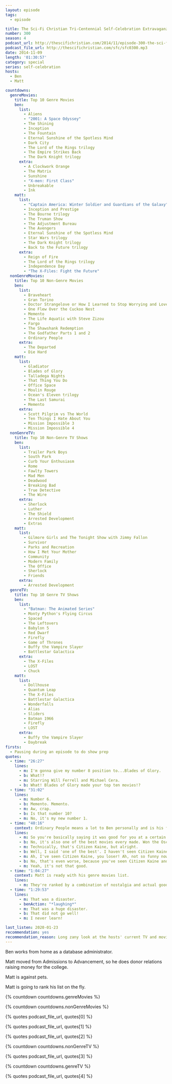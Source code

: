 ```yaml
---
layout: episode
tags:
  - episode

title: The Sci-Fi Christian Tri-Centennial Self-Celebration Extravaganza
number: 300
season: 4
podcast_url: http://thescifichristian.com/2014/11/episode-300-the-sci-fi-christian-tri-centennial-self-celebration-extravaganza/
podcast_file_url: http://thescifichristian.com/sfc/sfc0300.mp3
date: 2014-11-09
length: '01:30:57'
category: special
series: self-celebration
hosts:
  - Ben
  - Matt

countdowns:
  genreMovies:
    title: Top 10 Genre Movies
    ben:
      list:
        - Aliens 
        - "2001: A Space Odyssey"
        - The Shining 
        - Inception 
        - The Fountain 
        - Eternal Sunshine of the Spotless Mind
        - Dark City
        - The Lord of the Rings trilogy 
        - The Empire Strikes Back 
        - The Dark Knight trilogy 
      extra:
        - A Clockwork Orange 
        - The Matrix 
        - Sunshine 
        - "X-men: First Class"
        - Unbreakable
        - Ink
    matt: 
      list:
        - "Captain America: Winter Soldier and Guardians of the Galaxy"
        - Inception and Prestige 
        - The Bourne trilogy 
        - The Truman Show 
        - The Adjustment Bureau 
        - The Avengers
        - Eternal Sunshine of the Spotless Mind 
        - Star Wars trilogy 
        - The Dark Knight trilogy 
        - Back to the Future trilogy 
      extra:
        - Reign of Fire 
        - The Lord of the Rings trilogy 
        - Independence Day 
        - "The X-Files: Fight the Future"
  nonGenreMovies:
    title: Top 10 Non-Genre Movies
    ben:
      list:
        - Braveheart
        - Gran Torino
        - Doctor Strangelove or How I Learned to Stop Worrying and Love the Bomb 
        - One Flew Over the Cuckoo Nest
        - Memento
        - The Life Aquatic with Steve Zizou
        - Fargo
        - The Shawshank Redemption
        - The Godfather Parts 1 and 2 
        - Ordinary People 
      extra:
        - The Departed
        - Die Hard
    matt: 
      list:
        - Gladiator
        - Blades of Glory
        - Talladega Nights
        - That Thing You Do
        - Office Space
        - Moulin Rouge
        - Ocean's Eleven trilogy
        - The Last Samurai
        - Memento
      extra:
        - Scott Pilgrim vs The World
        - Ten Things I Hate About You 
        - Mission Impossible 3
        - Mission Impossible 4
  nonGenreTV:
    title: Top 10 Non-Genre TV Shows
    ben:
      list:
        - Trailer Park Boys
        - South Park 
        - Curb Your Enthusiasm 
        - Rome
        - Fawlty Towers 
        - Mad Men 
        - Deadwood 
        - Breaking Bad 
        - True Detective 
        - The Wire 
      extra:
        - Sherlock
        - Luther
        - The Shield
        - Arrested Development
        - Extras
    matt: 
      list:
        - Gilmore Girls and The Tonight Show with Jimmy Fallon
        - Survivor
        - Parks and Recreation 
        - How I Met Your Mother 
        - Community
        - Modern Family 
        - The Office
        - Sherlock
        - Friends 
      extra:
        - Arrested Development
  genreTV:
    title: Top 10 Genre TV Shows
    ben:
      list:
        - "Batman: The Animated Series"
        - Monty Python's Flying Circus 
        - Spaced
        - The Leftovers 
        - Babylon 5
        - Red Dwarf
        - Firefly 
        - Game of Thrones 
        - Buffy the Vampire Slayer 
        - Battlestar Galactica 
      extra:
        - The X-Files
        - LOST
        - Chuck 
    matt: 
      list:
        - Dollhouse
        - Quantum Leap 
        - The X-Files 
        - Battlestar Galactica 
        - Wonderfalls 
        - Alias
        - Sliders
        - Batman 1966
        - Firefly 
        - LOST
      extra:
        - Buffy the Vampire Slayer
        - Daybreak 
firsts:
  - Pausing during an episode to do show prep
quotes:
  - time: "26:27"
    lines:
      - m: I'm gonna give my number 8 position to...Blades of Glory.
      - b: What!?
      - m: Starring Will Ferrell and Michael Cera.
      - b: What! Blades of Glory made your top ten movies!?
  - time: "31:02"
    lines:
      - m: Number 6.
      - b: Memento. Memento.
      - m: Aw, crap.
      - b: Is that number 10?
      - m: No, it's my new number 1.
  - time: "40:16"
    context: Ordinary People means a lot to Ben personally and is his favorite movie.
    lines:
      - m: So you're basically saying it was good for you at a certain period in your life, and so because of that now you hold it up a little higher?
      - b: No, it's also one of the best movies every made. Won the Oscar--
      - m: Technically, that's Citizen Kaine, but alright.
      - b: Well, I said 'one of the best'. I haven't seen Citizen Kaine.
      - m: Ah, I've seen Citizen Kaine, you loser! Ah, not so funny now, is it?
      - b: No, that's even worse, because you've seen Citizen Kaine and still put Blades of Glory ahead of it.
      - m: Yeah, it's not that good.
  - time: "1:04:27"
    context: Matt is ready with his genre movies list.
    lines:
      - m: They're ranked by a combination of nostalgia and actual goodness, but mostly just what do I like. Actually no, take that back. Nothing here is ranked by goodness on my list.
  - time: "1:29:53"
    lines:
      - m: That was a disaster.
      - benAction: "*laughing*"
      - m: That was a huge disaster.
      - b: That did not go well!
      - m: I never learn!

last_listen: 2020-01-23
recommendation: yes
recommendation_reason: Long zany look at the hosts' current TV and movie favorites.
---
```

Ben works from home as a database administrator. 

Matt moved from Admissions to Advancement, so he does donor relations raising money for the college. 

Matt is against pets. 

Matt is going to rank his list on the fly. 

{% countdown countdowns.genreMovies %}

{% countdown countdowns.nonGenreMovies %}

{% quotes podcast_file_url, quotes[0] %}

{% quotes podcast_file_url, quotes[1] %}

{% quotes podcast_file_url, quotes[2] %}

{% countdown countdowns.nonGenreTV %}

{% quotes podcast_file_url, quotes[3] %}

{% countdown countdowns.genreTV %}

{% quotes podcast_file_url, quotes[4] %}